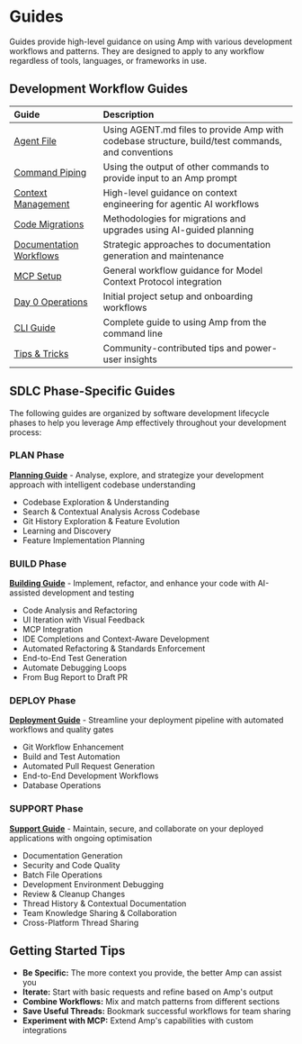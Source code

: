 # Guides

Guides provide high-level guidance on using Amp with various development workflows and patterns.
They are designed to apply to any workflow regardless of tools, languages, or frameworks in use.

## Development Workflow Guides

|Guide|Description|
|:---|:---|
|[Agent File](agent-file/README.md)|Using AGENT.md files to provide Amp with codebase structure, build/test commands, and conventions|
|[Command Piping](command-piping/README.md)|Using the output of other commands to provide input to an Amp prompt|
|[Context Management](context-management/Context%20Engineering%20-%20Amp.md)|High-level guidance on context engineering for agentic AI workflows|
|[Code Migrations](code-migrations/)|Methodologies for migrations and upgrades using AI-guided planning|
|[Documentation Workflows](documentation/README.md)|Strategic approaches to documentation generation and maintenance|
|[MCP Setup](mcp/amp-mcp-setup-guide.md)|General workflow guidance for Model Context Protocol integration|
|[Day 0 Operations](day-0/README.md)|Initial project setup and onboarding workflows|
|[CLI Guide](cli/README.md)|Complete guide to using Amp from the command line|
|[Tips & Tricks](tips/README.md)|Community-contributed tips and power-user insights|

## SDLC Phase-Specific Guides

The following guides are organized by software development lifecycle phases to help you leverage Amp
effectively throughout your development process:

### PLAN Phase
**[Planning Guide](plan/README.md)** - Analyse, explore, and strategize your development approach
with intelligent codebase understanding
- Codebase Exploration & Understanding  
- Search & Contextual Analysis Across Codebase
- Git History Exploration & Feature Evolution
- Learning and Discovery
- Feature Implementation Planning

### BUILD Phase  
**[Building Guide](build/README.md)** - Implement, refactor, and enhance your code with AI-assisted development and testing
- Code Analysis and Refactoring
- UI Iteration with Visual Feedback  
- MCP Integration
- IDE Completions and Context-Aware Development
- Automated Refactoring & Standards Enforcement
- End-to-End Test Generation
- Automate Debugging Loops
- From Bug Report to Draft PR

### DEPLOY Phase
**[Deployment Guide](deploy/README.md)** - Streamline your deployment pipeline with automated workflows and quality gates
- Git Workflow Enhancement
- Build and Test Automation  
- Automated Pull Request Generation
- End-to-End Development Workflows
- Database Operations

### SUPPORT Phase
**[Support Guide](support/README.md)** - Maintain, secure, and collaborate on your deployed applications
with ongoing optimisation  
- Documentation Generation
- Security and Code Quality
- Batch File Operations
- Development Environment Debugging
- Review & Cleanup Changes  
- Thread History & Contextual Documentation
- Team Knowledge Sharing & Collaboration
- Cross-Platform Thread Sharing

## Getting Started Tips

- **Be Specific:** The more context you provide, the better Amp can assist you
- **Iterate:** Start with basic requests and refine based on Amp's output
- **Combine Workflows:** Mix and match patterns from different sections
- **Save Useful Threads:** Bookmark successful workflows for team sharing
- **Experiment with MCP:** Extend Amp's capabilities with custom integrations
